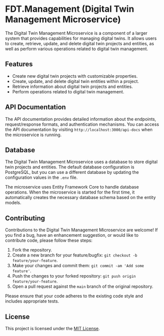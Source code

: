 # FDT.Management (Digital Twin Management Microservice)

The Digital Twin Management Microservice is a component of a larger system that provides capabilities for managing digital twins. It allows users to create, retrieve, update, and delete digital twin projects and entities, as well as perform various operations related to digital twin management.

## Features

- Create new digital twin projects with customizable properties.
- Create, update, and delete digital twin entities within a project.
- Retrieve information about digital twin projects and entities.
- Perform operations related to digital twin management.

## API Documentation

The API documentation provides detailed information about the endpoints, request/response formats, and authentication mechanisms. You can access the API documentation by visiting `http://localhost:3000/api-docs` when the microservice is running.

## Database

The Digital Twin Management Microservice uses a database to store digital twin projects and entities. The default database configuration is PostgreSQL, but you can use a different database by updating the configuration values in the `.env` file.

The microservice uses Entity Framework Core to handle database operations. When the microservice is started for the first time, it automatically creates the necessary database schema based on the entity models.

## Contributing

Contributions to the Digital Twin Management Microservice are welcome! If you find a bug, have an enhancement suggestion, or would like to contribute code, please follow these steps:

1. Fork the repository.
2. Create a new branch for your feature/bugfix: `git checkout -b feature/your-feature`.
3. Make your changes and commit them: `git commit -am 'Add some feature'`.
4. Push the changes to your forked repository: `git push origin feature/your-feature`.
5. Open a pull request against the `main` branch of the original repository.

Please ensure that your code adheres to the existing code style and includes appropriate tests.

## License

This project is licensed under the [MIT License](LICENSE).
